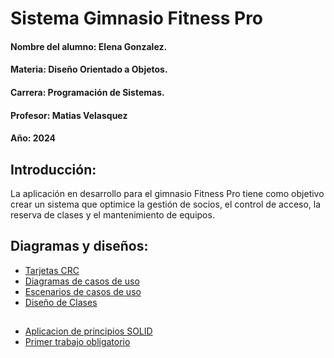 # Sistema Gimnasio Fitness Pro

#### Nombre del alumno: Elena Gonzalez.
#### Materia: Diseño Orientado a Objetos.
#### Carrera: Programación de Sistemas.
#### Profesor: Matias Velasquez
#### Año: 2024

## Introducción:

La aplicación en desarrollo para el gimnasio Fitness Pro tiene como objetivo crear un sistema que optimice la gestión de socios, el control de acceso, la reserva de clases y el mantenimiento de equipos.

## Diagramas y diseños:

- [Tarjetas CRC](https://docs.google.com/spreadsheets/d/1OomoVSrbuwHEM-y7k6WIobWao9Bu1xt6/edit?usp=drive_link&ouid=109807518589464437920&rtpof=true&sd=true)
- [Diagramas de casos de uso](https://drive.google.com/file/d/1gsiWeWVw1RftMDHGxbdF4AxD5CnbAGgc/view?usp=sharing)
- [Escenarios de casos de uso](https://docs.google.com/spreadsheets/d/1vtRRywF8TDF7hpB_KhUTUw7R6Vvpzd8S/edit?usp=drive_link&ouid=109807518589464437920&rtpof=true&sd=true)
- [Diseño de Clases](https://drive.google.com/file/d/17kyrXs3DrSKaESOKjlQkZ9qv7180DXvl/view?usp=sharing)

##

- [Aplicacion de principios SOLID](https://docs.google.com/document/d/1zeelIHfmskIxSxsT9_QFaSmKfmaeu9FX/edit?usp=sharing&ouid=109807518589464437920&rtpof=true&sd=true)
- [Primer trabajo obligatorio](https://drive.google.com/file/d/1XdlgTmx5QFOxldYm9Sg7p-zLv9vgjH1o/view?usp=sharing)
